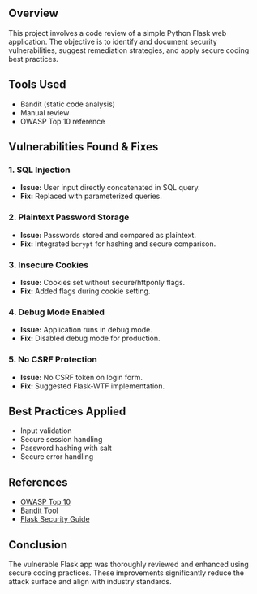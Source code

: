 ## Overview
This project involves a code review of a simple Python Flask web application. The objective is to identify and document security vulnerabilities, suggest remediation strategies, and apply secure coding best practices.

## Tools Used
- Bandit (static code analysis)
- Manual review
- OWASP Top 10 reference

## Vulnerabilities Found & Fixes

### 1. SQL Injection
- **Issue:** User input directly concatenated in SQL query.
- **Fix:** Replaced with parameterized queries.

### 2. Plaintext Password Storage
- **Issue:** Passwords stored and compared as plaintext.
- **Fix:** Integrated `bcrypt` for hashing and secure comparison.

### 3. Insecure Cookies
- **Issue:** Cookies set without secure/httponly flags.
- **Fix:** Added flags during cookie setting.

### 4. Debug Mode Enabled
- **Issue:** Application runs in debug mode.
- **Fix:** Disabled debug mode for production.

### 5. No CSRF Protection
- **Issue:** No CSRF token on login form.
- **Fix:** Suggested Flask-WTF implementation.

## Best Practices Applied
- Input validation
- Secure session handling
- Password hashing with salt
- Secure error handling

## References
- [OWASP Top 10](https://owasp.org/www-project-top-ten/)
- [Bandit Tool](https://bandit.readthedocs.io/en/latest/)
- [Flask Security Guide](https://flask.palletsprojects.com/en/2.3.x/security/)

## Conclusion
The vulnerable Flask app was thoroughly reviewed and enhanced using secure coding practices. These improvements significantly reduce the attack surface and align with industry standards.
